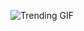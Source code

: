 
<!-- GIF_SECTION -->
![Trending GIF](https://media2.giphy.com/media/v1.Y2lkPThiYjIxNzcyMTBrZXZvdXk4YjNsZDEycHNmdnlxNGl1M2QyMGllcmdid2NwNWljNSZlcD12MV9naWZzX3NlYXJjaCZjdD1n/aHiv481xki1WdhQonS/giphy.gif)
<!-- END_GIF_SECTION -->
